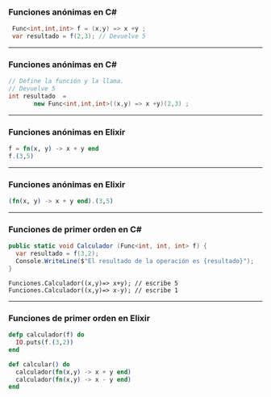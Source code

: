 ### Funciones anónimas en  C# #

```csharp
 Func<int,int,int> f = (x,y) => x +y ;
 var resultado = f(2,3); // Devuelve 5 
```

---

### Funciones anónimas en  C# #

```csharp
// Define la función y la llama.
// Devuelve 5
int resultado  = 
       new Func<int,int,int>((x,y) => x +y)(2,3) ;
```

---

### Funciones anónimas en Elixir #

```elixir
f = fn(x, y) -> x + y end
f.(3,5)
```
---

### Funciones anónimas en Elixir #

```elixir
(fn(x, y) -> x + y end).(3,5)
```

---

### Funciones de primer orden en C# #

```csharp
public static void Calculador (Func<int, int, int> f) {
  var resultado = f(3,2);
  Console.WriteLine($"El resultado de la operación es {resultado}");
}
```

```chsarp
Funciones.Calculador((x,y)=> x+y); // escribe 5
Funciones.Calculador((x,y)=> x-y); // escribe 1
```

---
### Funciones de primer orden en Elixir

```elixir
defp calculador(f) do
  IO.puts(f.(3,2))
end

def calcular() do
  calculador(fn(x,y) -> x + y end)
  calculador(fn(x,y) -> x - y end)
end
``` 














